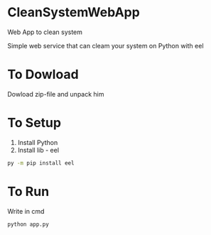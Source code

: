 # CleanSystemWebApp

Web App to clean system

Simple web service that can cleam your system on Python with eel

# To Dowload

Dowload zip-file and unpack him

# To Setup

1. Install Python
2. Install lib - eel

```bash
py -m pip install eel
```

# To Run

Write in cmd

```bash
python app.py
